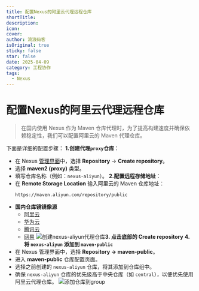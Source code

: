 ```yaml
---
title: 配置Nexus的阿里云代理远程仓库
shortTitle: 
description: 
icon: 
cover: 
author: 流浪码客
isOriginal: true
sticky: false
star: false
date: 2025-04-09
category: 工程协作
tags:
  - Nexus
---
```

# 配置Nexus的阿里云代理远程仓库
> 在国内使用 Nexus 作为 Maven 仓库代理时，为了提高构建速度并确保依赖稳定性，我们可以配置阿里云的 Maven 代理仓库。

下面是详细的配置步骤：
**1.创建代理`proxy`仓库**：
* 在 Nexus [管理界面](https://nexus.orb.local/#admin/repository)中，选择 **Repository** -> **Create repository**。
* 选择 **maven2 (proxy)** 类型。
* 填写仓库名称（例如：`nexus-aliyun`）。
**2.配置远程存储地址**：
* 在 **Remote Storage Location** 输入阿里云的 Maven 仓库地址：
	```shell
	https://maven.aliyun.com/repository/public
	```
* **国内仓库镜镜像源**
	* [阿里云](https://developer.aliyun.com/mvn/guide)
	* [华为云](https://www.huaweicloud.com/special/maven-jingxiang.html)
	* [腾讯云](https://mirrors.cloud.tencent.com/help/maven.html)
	* [网易](https://mirrors.163.com/.help/maven.html)
![创建nexus-aliyun代理仓库](http://img.geekyspace.cn/pictures/2025/20250409192034108.png)**3. 点击底部的 Create repository**
**4.将 `nexus-aliyun` 添加到 `maven-public`**
* 在 Nexus 管理界面中，选择 **Repository -> maven-public**。
* 进入 **maven-public** 仓库配置页面。
* 选择之前创建的 `nexus-aliyun` 仓库，将其添加到仓库组中。
* 确保 `nexus-aliyun` 仓库的优先级高于中央仓库（如 `central`），以便优先使用阿里云代理仓库。
![添加仓库到group](http://img.geekyspace.cn/pictures/2025/20250409192319375.png)